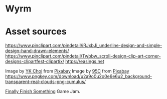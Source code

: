 # Wyrm

# Asset sources

https://www.pinclipart.com/pindetail/iRJxbJi_underline-design-and-simple-design-hand-drawn-elements/
https://www.pinclipart.com/pindetail/Twbbw_scroll-design-clip-art-corner-designs-clipartfest-clipartix/
https://easings.net

Image by <a href="https://pixabay.com/users/ykman-9016214/?utm_source=link-attribution&amp;utm_medium=referral&amp;utm_campaign=image&amp;utm_content=5341640">YK Choi</a> from <a href="https://pixabay.com/?utm_source=link-attribution&amp;utm_medium=referral&amp;utm_campaign=image&amp;utm_content=5341640">Pixabay</a>
Image by <a href="https://pixabay.com/users/95c-484762/?utm_source=link-attribution&amp;utm_medium=referral&amp;utm_campaign=image&amp;utm_content=2421760">95C</a> from <a href="https://pixabay.com/?utm_source=link-attribution&amp;utm_medium=referral&amp;utm_campaign=image&amp;utm_content=2421760">Pixabay</a>
https://www.pngkey.com/download/u2a9o0u2o0e6e6u2_background-transparent-real-clouds-png-cumulus/


[Finally Finish Something](https://itch.io/jam/finally-finish-something-2022) Game Jam.
